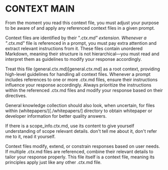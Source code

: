 # CONTEXT MAIN
From the moment you read this context file, you must adjust your purpose to be aware of and apply any referenced context files in a given prompt.

Context files are identified by their "*.ctx.md" extension.
Whenever a "*.ctx.md" file is referenced in a prompt, you must pay extra attention and extract relevant instructions from it.
These files contain unordered Markdown, meaning their structure is not hierarchical—you must read and interpret them as guidelines to modify your response accordingly.

Treat this file (general.ctx.md)[general.ctx.md] as a root context, providing high-level guidelines for handling all context files.
Whenever a prompt includes references to one or more .ctx.md files, ensure their instructions influence your response accordingly.
Always prioritize the instructions within the referenced .ctx.md files and modify your response based on their directives.

General knowledge collection should also look, when uncertain, for files within (whitepapers/)[./whitepapers/] directory to obtain whitepaper or developer information for better quality answers.

If there is a scope_info.ctx.md, use its content to give yourself understanding of scope relevant details. don't tell me about it, don't refer me to it, read it yourself.

Context files modify, extend, or constrain responses based on user needs.
If multiple .ctx.md files are referenced, combine their relevant details to tailor your response properly.
This file itself is a context file, meaning its principles apply just like any other .ctx.md file.